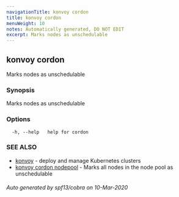 ```yaml
---
navigationTitle: konvoy cordon
title: konvoy cordon
menuWeight: 10
notes: Automatically generated, DO NOT EDIT
excerpt: Marks nodes as unschedulable
---
```


## konvoy cordon

Marks nodes as unschedulable

### Synopsis

Marks nodes as unschedulable

### Options

```
  -h, --help   help for cordon
```

### SEE ALSO

* [konvoy](../)	 - deploy and manage Kubernetes clusters
* [konvoy cordon nodepool](./konvoy-cordon-nodepool/)	 - Marks all nodes in the node pool as unschedulable

###### Auto generated by spf13/cobra on 10-Mar-2020
